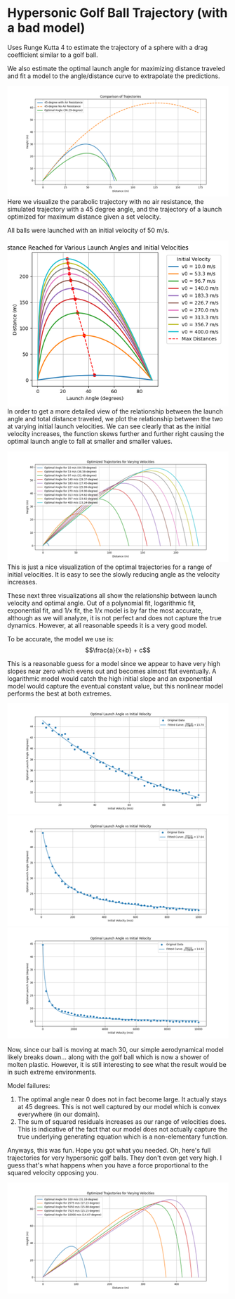 # Hypersonic Golf Ball Trajectory (with a bad model)

Uses Runge Kutta 4 to estimate the trajectory of a sphere with a drag coefficient similar to a golf ball.

We also estimate the optimal launch angle for maximizing distance traveled and fit a model to the angle/distance curve to extrapolate the predictions.

![Test 1: Trajectory Visualization](/output/test_1.png)
Here we visualize the parabolic trajectory with no air resistance, the simulated trajectory with a 45 degree angle, and the trajectory of a launch optimized for maximum distance given a set velocity.

All balls were launched with an initial velocity of 50 m/s.

![Test 2: Angle/Distance Curves](/output/test_2.png)
In order to get a more detailed view of the relationship between the launch angle and total distance traveled, we plot the relationship between the two at varying initial launch velocities. We can see clearly that as the initial velocity increases, the function skews further and further right causing the optimal launch angle to fall at smaller and smaller values.

![Test 3: Optimized Trajectory Visual](/output/test_3.png)
This is just a nice visualization of the optimal trajectories for a range of initial velocities. It is easy to see the slowly reducing angle as the velocity increases.

These next three visualizations all show the relationship between launch velocity and optimal angle. Out of a polynomial fit, logarithmic fit, exponential fit, and 1/x fit, the 1/x model is by far the most accurate, although as we will analyze, it is not perfect and does not capture the true dynamics. However, at all reasonable speeds it is a very good model.

To be accurate, the model we use is:
$$\frac{a}{x+b} + c$$

This is a reasonable guess for a model since we appear to have very high slopes near zero which evens out and becomes almost flat eventually. A logarithmic model would catch the high initial slope and an exponential model would capture the eventual constant value, but this nonlinear model performs the best at both extremes.

![Test 5: Launch angle vs initial velocity - Realistic range (10m/s to 100m/s)](/output/test_5.png)
![Test 4: Launch angle vs initial velocity - Moderate range (10m/s to 300m/s)](/output/test_4.png)
![Test 6: Launch angle vs initial velocity - Large range (10m/s to 10000m/s)](/output/test_6.png)

Now, since our ball is moving at mach 30, our simple aerodynamical model likely breaks down... along with the golf ball which is now a shower of molten plastic. However, it is still interesting to see what the result would be in such extreme environments.

Model failures:
1. The optimal angle near 0 does not in fact become large. It actually stays at 45 degrees. This is not well captured by our model which is convex everywhere (in our domain).
2. The sum of squared residuals increases as our range of velocities does. This is indicative of the fact that our model does not actually capture the true underlying generating equation which is a non-elementary function.

Anyways, this was fun. Hope you got what you needed. Oh, here's full trajectories for very hypersonic golf balls. They don't even get very high. I guess that's what happens when you have a force proportional to the squared velocity opposing you.

![Test 6: Launch Trajectories - Large range (100m/s to 10000m/s)](/output/test_7.png)